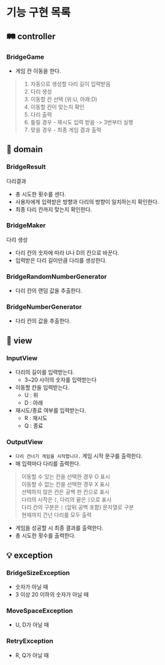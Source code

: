 # 기능 구현 목록

## 🛤 controller

### BridgeGame

- 게임 칸 이동을 한다.

> 1. 자동으로 생성할 다리 길이 입력받음
> 2. 다리 생성
> 3. 이동할 칸 선택 (위:U, 아래:D)
> 4. 이동할 칸이 맞는지 확인
> 5. 다리 출력
> 6. 틀릴 경우 - 재시도 입력 받음 -> 3번부터 실행
> 7. 맞을 경우 - 최종 게임 결과 출력

## 🌉 domain

### BridgeResult

다리결과

- 총 시도한 횟수를 센다.
- 사용자에게 입력받은 방향과 다리의 방향이 일치하는지 확인한다.
- 최종 다리 칸까지 맞는지 확인한다.

### BridgeMaker

다리 생성

- 다리 칸의 숫자에 따라 U나 D의 칸으로 바꾼다.
- 입력받은 다리 길이만큼 다리를 생성한다.

### BridgeRandomNumberGenerator

- 다리 칸의 랜덤 값을 추출한다.

### BridgeNumberGenerator

- 다리 칸의 값을 추출한다.

## 🌁 view

### InputView

- 다리의 길이를 입력받는다.
    - 3~20 사이의 숫자를 입력받는다
- 이동할 칸을 입력받는다.
    - U : 위
    - D : 아래
- 재시도/종료 여부를 입력받는다.
    - R : 재시도
    - Q : 종료

### OutputView

- `다리 건너기 게임을 시작합니다.` 게임 시작 문구를 출력한다.
- 매 입력마다 다리를 출력한다.

> 이동할 수 있는 칸을 선택한 경우 O 표시  
이동할 수 없는 칸을 선택한 경우 X 표시  
선택하지 않은 칸은 공백 한 칸으로 표시  
다리의 시작은 `[`, 다리의 끝은 `]`으로 표시  
다리 칸의 구분은 `|` (앞뒤 공백 포함) 문자열로 구분  
현재까지 건넌 다리를 모두 출력

- 게임을 성공할 시 최종 결과를 출력한다.
- 총 시도한 횟수를 출력한다.

## 💡 exception

### BridgeSizeException

- 숫자가 아닐 때
- 3 이상 20 이하의 숫자가 아닐 때

### MoveSpaceException

- U, D가 아닐 때

### RetryException

- R, Q가 아닐 때
